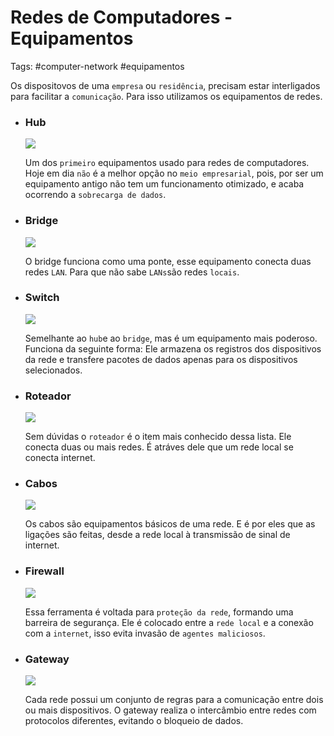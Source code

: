 # Redes de Computadores - Equipamentos

Tags: #computer-network #equipamentos

Os dispositovos de uma `empresa` ou `residência`, precisam estar interligados para facilitar a `comunicação`. Para isso utilizamos os equipamentos de redes.

- ### Hub
	 <img src="https://s2-techtudo.glbimg.com/b_q2NBqbZ8fx-2kBosJ8_vb8KGk=/0x0:620x299/984x0/smart/filters:strip_icc()/i.s3.glbimg.com/v1/AUTH_08fbf48bc0524877943fe86e43087e7a/internal_photos/bs/2021/F/5/gOn2rcR32oHRDboP9ueA/2013-05-13-hub.jpg" />
	
    Um dos `primeiro` equipamentos usado para redes de computadores. Hoje em dia `não` é a melhor opção no `meio empresarial`, pois, por ser um equipamento antigo não tem um funcionamento otimizado, e acaba ocorrendo a `sobrecarga de dados`. 

- ### Bridge
	 <img src="https://bootblockbios.files.wordpress.com/2011/02/bridge-2.jpg" />
	 
    O bridge funciona como uma ponte, esse equipamento conecta duas redes `LAN`. Para que não sabe `LANs`são redes `locais`. 


- ### Switch
	 <img src="https://cdn.awsli.com.br/600x450/443/443194/produto/80717029/9be88de4b4.jpg" />
        
    Semelhante ao `hub`e ao `bridge`, mas é um equipamento mais poderoso. Funciona da seguinte forma: Ele armazena os registros dos dispositivos da rede e transfere pacotes de dados apenas para os dispositivos selecionados.
	
- ### Roteador
	 <img src="https://m.media-amazon.com/images/I/51ZF7oQAexL._AC_UF894,1000_QL80_.jpg" />

    Sem dúvidas o `roteador` é o item mais conhecido dessa lista. Ele conecta duas ou mais redes. É atráves dele que um rede local se conecta internet.
	
- ### Cabos
	 <img src="https://nextcable.com.br/wp-content/uploads/2020/06/caboscat5678.01-1024x682@2x-1.jpg" />
	
    Os cabos são equipamentos básicos de uma rede. E é por eles que as ligações são feitas, desde a rede local à transmissão de sinal de internet.
	 
- ### Firewall
	 <img src="https://upload.wikimedia.org/wikipedia/commons/thumb/5/5b/Firewall.png/350px-Firewall.png" />
    
    Essa ferramenta é voltada para `proteção da rede`, formando uma barreira de segurança.
     Ele é colocado entre a `rede local` e a conexão com a `internet`, isso evita invasão de `agentes maliciosos`.
     
- ### Gateway
	 <img src="https://pplware.sapo.pt/wp-content/uploads/2018/04/gateway_01-720x345.jpg" />

    Cada rede possui um conjunto de regras para a comunicação entre dois ou mais dispositivos. O gateway realiza o intercâmbio entre redes com protocolos diferentes, evitando o bloqueio de dados.
	
